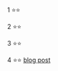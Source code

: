 1 ⭐⭐

2 ⭐⭐

3 ⭐⭐

4 ⭐⭐ 
[blog post](https://michaelpyhsieh.netlify.app/posts/py/%E4%BD%BF%E7%94%A8inspect%E4%BE%86iterate-class%E5%85%A7%E7%9A%84method/)









